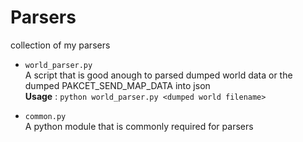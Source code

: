 # Parsers
collection of my parsers<br>

- ```world_parser.py```<br>
  A script that is good anough to parsed dumped world data or the dumped PAKCET_SEND_MAP_DATA into json <br>
  <b/>Usage</b> : ```python world_parser.py <dumped world filename>```
  
  
- ```common.py```<br>
  A python module that is commonly required for parsers
